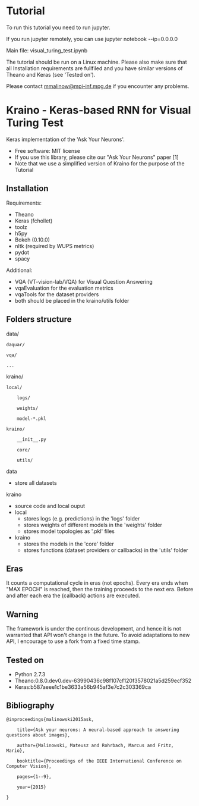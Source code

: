 # Tutorial
To run this tutorial you need to run jupyter.

If you run jupyter remotely, you can use jupyter notebook --ip=0.0.0.0

Main file: visual_turing_test.ipynb

The tutorial should be run on a Linux machine.
Please also make sure that all Installation requirements are fullfiled
and you have similar versions of Theano and Keras (see 'Tested on').

Please contact mmalinow@mpi-inf.mpg.de if you encounter any problems.

# Kraino - Keras-based RNN for Visual Turing Test
Keras implementation of the 'Ask Your Neurons'.
 * Free software: MIT license
 * If you use this library, please cite our "Ask Your Neurons" paper [1]
 * Note that we use a simplified version of Kraino for the purpose of the
 Tutorial

## Installation
Requirements:
 * Theano
 * Keras (fchollet)
 * toolz
 * h5py
 * Bokeh (0.10.0)
 * nltk (required by WUPS metrics)
 * pydot
 * spacy

Additional:
 * VQA (VT-vision-lab/VQA) for Visual Question Answering 
  * vqaEvaluation for the evaluation metrics
  * vqaTools for the dataset providers
  * both should be placed in the kraino/utils folder


## Folders structure
data/

    daquar/

    vqa/

    ...

kraino/

    local/

        logs/

        weights/

        model-*.pkl

    kraino/

        __init__.py

        core/

        utils/


data 
 * store all datasets

kraino
 * source code and local ouput
 * local
    * stores logs (e.g. predictions) in the 'logs' folder
    * stores weights of different models in the 'weights' folder
    * stores model topologies as '.pkl' files
 * kraino
    * stores the models in the 'core' folder
    * stores functions (dataset providers or callbacks) in the 'utils' folder

## Eras
It counts a computational cycle in eras (not epochs).
Every era ends when "MAX EPOCH" is reached, then the training proceeds to
the next era. Before and after each era the (callback) actions are executed.

## Warning
The framework is under the continous development, and hence it is not warranted 
that API won't change in the future. To avoid adaptations to new API, I
encourage to use a fork from a fixed time stamp.

## Tested on 
 * Python 2.7.3
 * Theano:0.8.0.dev0.dev-63990436c98f107cf120f3578021a5d259ecf352
 * Keras:b587aeee1c1be3633a56b945af3e7c2c303369ca

## Bibliography
    @inproceedings{malinowski2015ask,

        title={Ask your neurons: A neural-based approach to answering questions about images},

        author={Malinowski, Mateusz and Rohrbach, Marcus and Fritz, Mario},

        booktitle={Proceedings of the IEEE International Conference on Computer Vision},

        pages={1--9},

        year={2015}

    }
